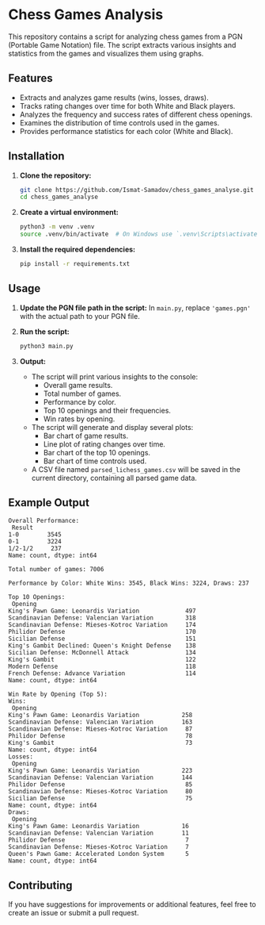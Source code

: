 # Chess Games Analysis

This repository contains a script for analyzing chess games from a PGN (Portable Game Notation) file. The script extracts various insights and statistics from the games and visualizes them using graphs.

## Features

- Extracts and analyzes game results (wins, losses, draws).
- Tracks rating changes over time for both White and Black players.
- Analyzes the frequency and success rates of different chess openings.
- Examines the distribution of time controls used in the games.
- Provides performance statistics for each color (White and Black).

## Installation

1. **Clone the repository:**
   ```bash
   git clone https://github.com/Ismat-Samadov/chess_games_analyse.git
   cd chess_games_analyse
   ```

2. **Create a virtual environment:**
   ```bash
   python3 -m venv .venv
   source .venv/bin/activate  # On Windows use `.venv\Scripts\activate`
   ```

3. **Install the required dependencies:**
   ```bash
   pip install -r requirements.txt
   ```

## Usage

1. **Update the PGN file path in the script:**
   In `main.py`, replace `'games.pgn'` with the actual path to your PGN file.

2. **Run the script:**
   ```bash
   python3 main.py
   ```

3. **Output:**
   - The script will print various insights to the console:
     - Overall game results.
     - Total number of games.
     - Performance by color.
     - Top 10 openings and their frequencies.
     - Win rates by opening.
   - The script will generate and display several plots:
     - Bar chart of game results.
     - Line plot of rating changes over time.
     - Bar chart of the top 10 openings.
     - Bar chart of time controls used.
   - A CSV file named `parsed_lichess_games.csv` will be saved in the current directory, containing all parsed game data.

## Example Output

```
Overall Performance:
 Result
1-0        3545
0-1        3224
1/2-1/2     237
Name: count, dtype: int64

Total number of games: 7006

Performance by Color: White Wins: 3545, Black Wins: 3224, Draws: 237

Top 10 Openings:
 Opening
King's Pawn Game: Leonardis Variation             497
Scandinavian Defense: Valencian Variation         318
Scandinavian Defense: Mieses-Kotroc Variation     174
Philidor Defense                                  170
Sicilian Defense                                  151
King's Gambit Declined: Queen's Knight Defense    138
Sicilian Defense: McDonnell Attack                134
King's Gambit                                     122
Modern Defense                                    118
French Defense: Advance Variation                 114
Name: count, dtype: int64

Win Rate by Opening (Top 5):
Wins:
 Opening
King's Pawn Game: Leonardis Variation            258
Scandinavian Defense: Valencian Variation        163
Scandinavian Defense: Mieses-Kotroc Variation     87
Philidor Defense                                  78
King's Gambit                                     73
Name: count, dtype: int64
Losses:
 Opening
King's Pawn Game: Leonardis Variation            223
Scandinavian Defense: Valencian Variation        144
Philidor Defense                                  85
Scandinavian Defense: Mieses-Kotroc Variation     80
Sicilian Defense                                  75
Name: count, dtype: int64
Draws:
 Opening
King's Pawn Game: Leonardis Variation            16
Scandinavian Defense: Valencian Variation        11
Philidor Defense                                  7
Scandinavian Defense: Mieses-Kotroc Variation     7
Queen's Pawn Game: Accelerated London System      5
Name: count, dtype: int64
```

## Contributing

If you have suggestions for improvements or additional features, feel free to create an issue or submit a pull request.